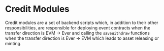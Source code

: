 # Credit Modules

Credit modules are a set of backend scripts which, in addition to their other responsibilities, are responsible for deploying event contracts when the transfer direction is EVM -> Ever and calling the `saveWithdraw` functions when the transfer direction is Ever -> EVM which leads to asset releasing or minting.
